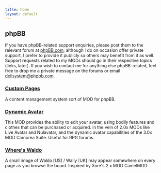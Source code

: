 ```yaml
---
title: home
layout: default
---
```


phpBB
-----

If you have phpBB-related support enquiries, please post them to the relevant forum at [phpBB.com](http://www.phpbb.com); although I do on occasion offer private support, I prefer to provide it publicly so others may benefit from it as well. Support requests related to my MODs should go in their respective topics (links, later). If you wish to contact me for anything else phpBB-related, feel free to drop me a private message on the forums or email dellsystem@phpbb.com.

### [Custom Pages](phpBB-custom-pages) ###

A content management system sort of MOD for phpBB.

### [Dynamic Avatar](phpBB-dynamic-avatar) ###

This MOD provides the ability to edit your avatar, using bodily features and clothes that can be purchased or acquired. In the vein of 2.0x MODs like Live Avatar and Nulavatar, and the dynamic avatar capabilities of the 3.0x MOD Camorea Suite. Useful for RPG forums.

### [Where's Waldo](phpBB-waldo) ###

A small image of Waldo [US] / Wally [UK] may appear somewhere on every page as you browse the board. Inspired by Xore's 2.x MOD CamelMOD
